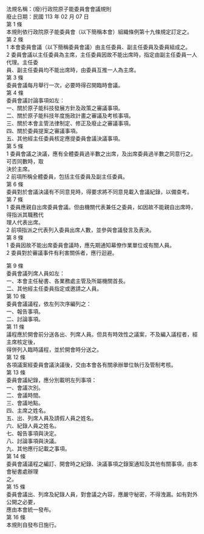 法規名稱：(廢)行政院原子能委員會會議規則  
廢止日期：民國 113 年 02 月 07 日  
第 1 條  
本規則依行政院原子能委員會（以下簡稱本會）組織條例第十九條規定訂定之。  
第 2 條  
1 本會委員會議（以下簡稱委員會議）由主任委員、副主任委員及委員組成之。  
2 委員會議以主任委員為主席，主任委員因故不能出席時，指定由副主任委員一人代理。主任委  
員、副主任委員均不能出席時，由委員互推一人為主席。  
第 3 條  
委員會議每月舉行一次，必要時得召開臨時會議。  
第 4 條  
委員會議討論事項如左：  
一、關於原子能科技發展方針及政策之審議事項。  
二、關於原子能科技年度施政計畫之審議及考核事項。  
三、關於本會主管法律制定、修正及廢止之審議事項。  
四、關於委員提案之審議事項。  
五、其他經主任委員核定應提委員會議決議事項。  
第 5 條  
1 委員會議之決議，應有全體委員過半數之出席，及出席委員過半數之同意行之。可否同數時，取  
決於主席。  
2 前項所稱全體委員，包括主任委員及副主任委員。  
第 6 條  
委員對於會議決議有不同意見時，得要求將不同意見載入會議紀錄，以備查考。  
第 7 條  
1 委員應親自出席委員會議。但由機關代表兼任之委員，如因故不能親自出席時，得指派其職務代  
理人代表出席。  
2 前項指派之代表列入委員出席人數，並參與會議發言及表決。  
第 8 條  
1 委員因故不能出席委員會議時，應先期通知幕僚作業單位或有關人員。  
2 委員對於審議事件有利害關係者，應行迴避。  


第 9 條  
委員會議列席人員如左：  
一、本會主任秘書、各業務處主管及所屬機關首長。  
二、其他經主任委員指定或邀請之人員。  
第 10 條  
委員會議議程，依左列次序編列之：  
一、報告事項。  
二、討論事項。  
第 11 條  
議程應於開會前分送各出、列席人員。但具有時效性之議案，不及編入議程者，經主席核定後，  
得併列入臨時議程，並於開會時分送之。  
第 12 條  
各項議案經委員會議決議後，交由本會各有關承辦單位執行及管制考核。  
第 13 條  
委員會議紀錄，應分別載明左列事項：  
一、會議次別。  
二、會議時間。  
三、會議地點。  
四、主席之姓名。  
五、出、列席人員及請假人員之姓名。  
六、紀錄人員之姓名。  
七、報告事項與決定。  
八、討論事項與決議。  
九、其他應行記載之事項。  
第 14 條  
委員會議議程之編訂、開會時之紀錄、決議事項之錄案通知及其他有關事項，由本會秘書處辦理  
之。  
第 15 條  
委員會議出、列席及紀錄人員，對會議之內容，應嚴守秘密，不得洩漏。如有對外公開之必要，  
應由本會統一發布。  
第 16 條  
本規則自發布日施行。  


